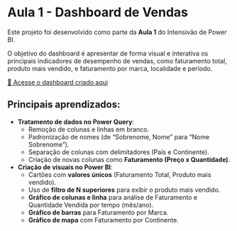 # Aula 1 - Dashboard de Vendas

Este projeto foi desenvolvido como parte da **Aula 1** do Intensivão de Power BI.

O objetivo do dashboard é apresentar de forma visual e interativa os principais indicadores de desempenho de vendas, como faturamento total, produto mais vendido, e faturamento por marca, localidade e período.


[🔗 Acesse o dashboard criado aqui](https://app.powerbi.com/view?r=eyJrIjoiZDZkNjNhMjAtYWU1ZS00YmJlLTlhNmUtN2JhY2U5OTc5MzFkIiwidCI6ImEyODlmNTY1LTY5YzgtNDc3Zi05MWJhLTMzM2FkNGJlOWMwYSJ9)

## Principais aprendizados:

- **Tratamento de dados no Power Query**:
  - Remoção de colunas e linhas em branco.
  - Padronização de nomes (de “Sobrenome, Nome” para “Nome Sobrenome”).
  - Separação de colunas com delimitadores (País e Continente).
  - Criação de novas colunas como **Faturamento (Preço x Quantidade)**.
- **Criação de visuais no Power BI**:
  - Cartões com **valores únicos** (Faturamento Total, Produto mais vendido).
  - Uso de **filtro de N superiores** para exibir o produto mais vendido.
  - **Gráfico de colunas e linha** para análise de Faturamento e Quantidade Vendida por tempo (mês/ano).
  - **Gráfico de barras** para Faturamento por Marca.
  - **Gráfico de mapa** com Faturamento por Continente.